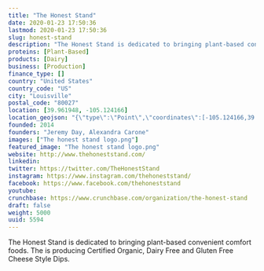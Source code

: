 ```yaml
---
title: "The Honest Stand"
date: 2020-01-23 17:50:36
lastmod: 2020-01-23 17:50:36
slug: honest-stand
description: "The Honest Stand is dedicated to bringing plant-based convenient comfort foods. The is producing Certified Organic, Dairy Free and Gluten Free Cheese Style Dips."
proteins: [Plant-Based]
products: [Dairy]
business: [Production]
finance_type: []
country: "United States"
country_code: "US"
city: "Louisville"
postal_code: "80027"
location: [39.961948, -105.124166]
location_geojson: "{\"type\":\"Point\",\"coordinates\":[-105.124166,39.961948]}"
founded: 2014
founders: "Jeremy Day, Alexandra Carone"
images: ["The honest stand logo.png"]
featured_image: "The honest stand logo.png"
website: http://www.thehoneststand.com/
linkedin: 
twitter: https://twitter.com/TheHonestStand
instagram: https://www.instagram.com/thehoneststand/
facebook: https://www.facebook.com/thehoneststand
youtube: 
crunchbase: https://www.crunchbase.com/organization/the-honest-stand
draft: false
weight: 5000
uuid: 5594
---
```

The Honest Stand is dedicated to bringing plant-based convenient comfort foods. The is producing Certified Organic, Dairy Free and Gluten Free Cheese Style Dips.
